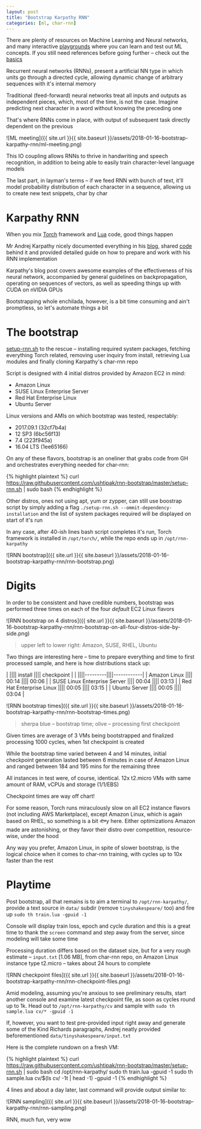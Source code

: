 ```yaml
---
layout: post
title: "Bootstrap Karpathy RNN"
categories: [ml, char-rnn]
---
```


There are plenty of resources on Machine Learning and Neural networks, and many
interactive [playgrounds](http://playground.tensorflow.org "TensorFlow playground")
where you can learn and test out ML concepts. If you still need references
before going further – check out the [basics](http://bfy.tw/G9FC "ML basics")

Recurrent neural networks (RNNs), present a artificial NN type in which units
go through a directed cycle, allowing dynamic change of arbitrary sequences
with it's internal memory

Traditional (feed-forward) neural networks treat all inputs and outputs as
independent pieces, which, most of the time, is not the case. Imagine predicting
next character in a word without knowing the preceding one

That's where RNNs come in place, with output of subsequent task directly
dependent on the previous

![ML meeting]({{ site.url }}{{ site.baseurl }}/assets/2018-01-16-bootstrap-karpathy-rnn/ml-meeting.png)

This IO coupling allows RNNs to thrive in handwriting and speech recognition,
in addition to being able to easily train character-level language models

The last part, in layman's terms – if we feed RNN with bunch of text, it'll
model probability distribution of each character in a sequence, allowing us
to create new text snippets, char by char


# Karpathy RNN

When you mix [Torch](http://torch.ch/ "Torch framework") framework and
[Lua](https://www.lua.org/about.html "Lua programming language") code,
good things happen

Mr Andrej Karpathy nicely documented everything in his
[blog](https://karpathy.github.io/2015/05/21/rnn-effectiveness/ "Karpathy blog"),
shared [code](https://github.com/karpathy/char-rnn "Karpathy char RNN on GitHub")
behind it and provided detailed guide on how to prepare and work with his
RNN implementation

Karpathy's blog post covers awesome examples of the effectiveness of his
neural network, accompanied by general guidelines on backpropagation, operating
on sequences of vectors, as well as speeding things up with CUDA on nVIDIA GPUs

Bootstrapping whole enchilada, however, is a bit time consuming and ain't
promptless, so let's automate things a bit


# The bootstrap

[setup-rnn.sh](https://github.com/ushtipak/rnn-bootstrap/blob/master/setup-rnn.sh "RNN bootstrap script")
to the rescue – installing required system packages, fetching everything Torch
related, removing user inquiry from install, retrieving Lua modules
and finally cloning Karpathy's char-rnn repo

Script is designed with 4 initial distros provided by Amazon EC2 in mind:
* Amazon Linux
* SUSE Linux Enterprise Server
* Red Hat Enterprise Linux
* Ubuntu Server

Linux versions and AMIs on which bootstrap was tested, respectably:
* 2017.09.1 (32cf7b4a)
* 12 SP3 (6bc56f13)
* 7.4 (223f945a)
* 16.04 LTS (1ee65166)

On any of these flavors, bootstrap is an oneliner that grabs code from GH and
orchestrates everything needed for char-rnn: 

{% highlight plaintext %}
curl https://raw.githubusercontent.com/ushtipak/rnn-bootstrap/master/setup-rnn.sh | sudo bash
{% endhighlight %}

Other distros, ones not using apt, yum or zypper, can still use boostrap
script by simply adding a flag `./setup-rnn.sh --ommit-dependency-installation`
and the list of system packages required will be displayed on start of it's run 

In any case, after 40-ish lines bash script completes it's run, Torch framework
is installed in `/opt/torch/`, while the repo ends up in `/opt/rnn-karpathy`

![RNN bootstrap]({{ site.url }}{{ site.baseurl }}/assets/2018-01-16-bootstrap-karpathy-rnn/rnn-bootstrap.png)


# Digits

In order to be consistent and have credible numbers, bootstrap was performed
three times on each of the four _default_ EC2 Linux flavors

![RNN bootstrap on 4 distros]({{ site.url }}{{ site.baseurl }}/assets/2018-01-16-bootstrap-karpathy-rnn/rnn-bootstrap-on-all-four-distros-side-by-side.png)
> upper left to lower right: Amazon, SUSE, RHEL, Ubuntu

Two things are interesting here – time to prepare everything and time to first
processed sample, and here is how distributions stack up:

|                              |||| install |||| checkpoint |
|                              ||||---------||||------------|
| Amazon Linux                 ||||   00:14 ||||      00:06 |
| SUSE Linux Enterprise Server ||||   00:04 ||||      03:13 |
| Red Hat Enterprise Linux     ||||   00:05 ||||      03:15 |
| Ubuntu Server                ||||   00:05 ||||      03:04 |

![RNN bootstrap times]({{ site.url }}{{ site.baseurl }}/assets/2018-01-16-bootstrap-karpathy-rnn/rnn-bootstrap-times.png)
> sherpa blue – bootstrap time; olive – processing first checkpoint

Given times are average of 3 VMs being bootstrapped and finalized processing
1000 cycles, when 1st checkpoint is created

While the bootstrap time varied between 4 and 14 minutes, initial checkpoint
generation lasted between 6 minutes in case of Amazon Linux and ranged between
184 and 195 mins for the remaining three

All instances in test were, of course, identical. 12x t2.micro VMs with same
amount of RAM, vCPUs and storage \(1/1/EBS\)

Checkpoint times are way off chart!

For some reason, Torch runs miraculously slow on all EC2 instance flavors
(not including AWS Marketplace), except Amazon Linux, which is again based
on RHEL, so something is a bit &#x1f41f;y here. Either optimizations Amazon
made are astonishing, or they favor their distro over competition,
resource-wise, under the hood

Any way you prefer, Amazon Linux, in spite of slower bootstrap, is the logical
choice when it comes to char-rnn training, with cycles up to 10x faster than
the rest


# Playtime

Post bootstrap, all that remains is to aim a terminal to `/opt/rnn-karpathy/`,
provide a text source in `data/` subdir (remove `tinyshakespeare/` too) and
fire up `sudo th train.lua -gpuid -1`

Console will display train loss, epoch and cycle duration and this is a great
time to thank the `screen` command and step away from the server, since
modeling will take some time

Processing duration differs based on the dataset size, but for a very rough
estimate – `input.txt` [1.06 MB], from char-rnn repo, on Amazon Linux instance
type t2.micro – takes about 24 hours to complete

![RNN checkpoint files]({{ site.url }}{{ site.baseurl }}/assets/2018-01-16-bootstrap-karpathy-rnn/rnn-checkpoint-files.png)

Amid modeling, assuming you're anxious to see preliminary results, start
another console and examine latest checkpoint file, as soon as cycles round up
to 1k. Head out to `/opt/rnn-karpathy/cv` and sample with
`sudo th sample.lua cv/* -gpuid -1`

If, however, you want to test pre-provided input right away and generate some
of the Kind Richards paragraphs, Andrej neatly provided beforementioned
`data/tinyshakespeare/input.txt`

Here is the complete rundown on a fresh VM:

{% highlight plaintext %}
curl https://raw.githubusercontent.com/ushtipak/rnn-bootstrap/master/setup-rnn.sh | sudo bash
cd /opt/rnn-karpathy/
sudo th train.lua -gpuid -1
sudo th sample.lua cv/$(ls cv/ -1t | head -1) -gpuid -1
{% endhighlight %}

4 lines and about a day later, last command will provide output similar to:

![RNN sampling]({{ site.url }}{{ site.baseurl }}/assets/2018-01-16-bootstrap-karpathy-rnn/rnn-sampling.png)

RNN, much fun, very wow
